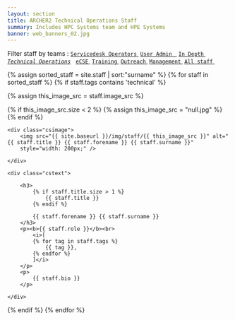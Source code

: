 ```yaml
---
layout: section
title: ARCHER2 Technical Operations Staff
summary: Includes HPC Systems team and HPE Systems
banner: web_banners_02.jpg
---
```


Filter staff by teams :  <a href="/about/staff/servicedesk"><code class="highligher-rouge"><nobr>Servicedesk Operators</nobr></code>&nbsp;</a>          <a href="/about/staff/uadmin"><code class="highligher-rouge"><nobr>User Admin </nobr></code>&nbsp;</a>           <a href="/about/staff/indepth"><code class="highligher-rouge"><nobr>In Depth</nobr></code>&nbsp;</a>            <a href="/about/staff/technical"><code class="highligher-rouge"><nobr><i>Technical Operations</i></nobr></code></a> &nbsp;          <a href="/about/staff/ecse"><code class="highligher-rouge"><nobr>eCSE</nobr></code>&nbsp;</a>          <a href="/about/staff/training"><code class="highligher-rouge"><nobr>Training</nobr></code>&nbsp;</a>          <a href="/about/staff/outreach"><code class="highligher-rouge"><nobr>Outreach</nobr></code>&nbsp;</a>          <a href="/about/staff/management"><code class="highligher-rouge"><nobr>Management</nobr></code>&nbsp;</a>          <a href="/about/staff/"><code class="highligher-rouge"><nobr>All staff</nobr></code>&nbsp;</a>  

{% assign sorted_staff = site.staff | sort:"surname" %}
{% for staff in sorted_staff  %}
{% if staff.tags contains 'technical' %}



{% assign this_image_src = staff.image_src %}

{% if this_image_src.size < 2 %}
	{% assign this_image_src = "null.jpg" %}
{% endif %}


<div class="casestudy">
 
	<div class="csimage">
		<img src="{{ site.baseurl }}/img/staff/{{ this_image_src }}" alt="{{ staff.title }} {{ staff.forename }} {{ staff.surname }}"  
        style="width: 200px;" />

	</div>

	<div class="cstext">

		<h3>
			{% if staff.title.size > 1 %}
			    {{ staff.title }} 
			{% endif %}

            {{ staff.forename }} {{ staff.surname }}
		</h3>
		<p><b>{{ staff.role }}</b><br>
			<i>[
			{% for tag in staff.tags %}
				{{ tag }},
			{% endfor %}
			]</i>
		</p>
		<p>
	        {{ staff.bio }}		 		
		</p>

	</div>



</div>
{% endif %}
{% endfor %}
